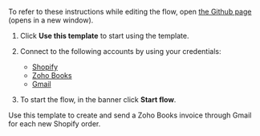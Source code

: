 To refer to these instructions while editing the flow, open [the Github page](https://github.com/ot4i/app-connect-templates/blob/master/resources/markdown/Create%20and%20send%20Zoho%20Books%20invoice%20through%20Gmail%20for%20each%20new%20Shopify%20order_instructions.md) (opens in a new window).

1. Click **Use this template** to start using the template.
2. Connect to the following accounts by using your credentials:
   - [Shopify](https://www.ibm.com/docs/en/app-connect/containers_cd?topic=apps-shopify)
   - [Zoho Books](https://www.ibm.com/docs/en/app-connect/containers_cd?topic=apps-zoho-books)
   - [Gmail](https://www.ibm.com/docs/en/app-connect/containers_cd?topic=apps-gmail)
   
3. To start the flow, in the banner click **Start flow**.

Use this template to create and send a Zoho Books invoice through Gmail for each new Shopify order.